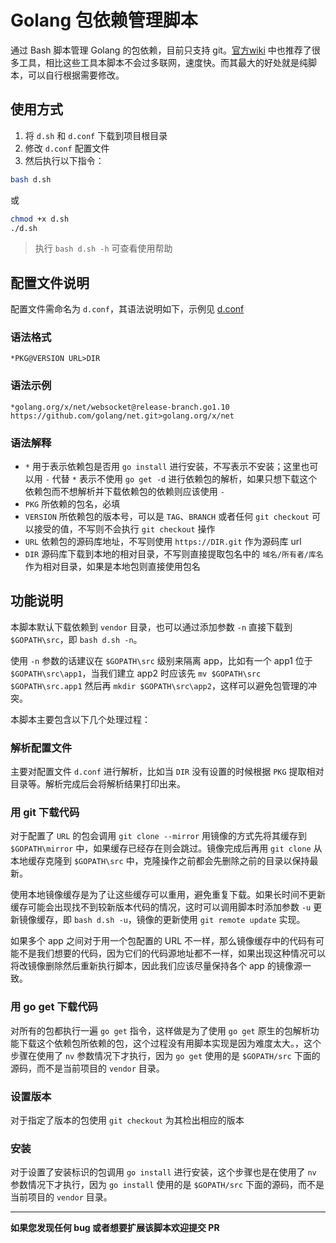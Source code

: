 # Golang 包依赖管理脚本

通过 Bash 脚本管理 Golang 的包依赖，目前只支持 git。[官方wiki](https://github.com/golang/go/wiki/PackageManagementTools) 中也推荐了很多工具，相比这些工具本脚本不会过多联网，速度快。而其最大的好处就是纯脚本，可以自行根据需要修改。

## 使用方式

1. 将 `d.sh` 和 `d.conf` 下载到项目根目录
1. 修改 `d.conf` 配置文件
1. 然后执行以下指令：

```sh
bash d.sh
```

或

```sh
chmod +x d.sh
./d.sh
```

> 执行 `bash d.sh -h` 可查看使用帮助

## 配置文件说明

配置文件需命名为 `d.conf`，其语法说明如下，示例见 [d.conf](d.conf)

### 语法格式
```
*PKG@VERSION URL>DIR
```

### 语法示例
```
*golang.org/x/net/websocket@release-branch.go1.10 https://github.com/golang/net.git>golang.org/x/net
```

### 语法解释
- `*` 用于表示依赖包是否用 `go install` 进行安装，不写表示不安装；这里也可以用 `-` 代替 `*` 表示不使用 `go get -d` 进行依赖包的解析，如果只想下载这个依赖包而不想解析并下载依赖包的依赖则应该使用 `-`
- `PKG` 所依赖的包名，必填
- `VERSION` 所依赖包的版本号，可以是 `TAG`、`BRANCH` 或者任何 `git checkout` 可以接受的值，不写则不会执行 `git checkout` 操作
- `URL` 依赖包的源码库地址，不写则使用 `https://DIR.git` 作为源码库 url
- `DIR` 源码库下载到本地的相对目录，不写则直接提取包名中的 `域名/所有者/库名` 作为相对目录，如果是本地包则直接使用包名

## 功能说明

本脚本默认下载依赖到 `vendor` 目录，也可以通过添加参数 `-n` 直接下载到 `$GOPATH\src`，即 `bash d.sh -n`。

使用 `-n` 参数的话建议在 `$GOPATH\src` 级别来隔离 app，比如有一个 app1 位于 `$GOPATH\src\app1`，当我们建立 app2 时应该先 `mv $GOPATH\src $GOPATH\src.app1` 然后再 `mkdir $GOPATH\src\app2`，这样可以避免包管理的冲突。

本脚本主要包含以下几个处理过程：

### 解析配置文件

主要对配置文件 `d.conf` 进行解析，比如当 `DIR` 没有设置的时候根据 `PKG` 提取相对目录等。解析完成后会将解析结果打印出来。

### 用 git 下载代码

对于配置了 `URL` 的包会调用 `git clone --mirror` 用镜像的方式先将其缓存到 `$GOPATH\mirror` 中，如果缓存已经存在则会跳过。镜像完成后再用 `git clone` 从本地缓存克隆到 `$GOPATH\src` 中，克隆操作之前都会先删除之前的目录以保持最新。

使用本地镜像缓存是为了让这些缓存可以重用，避免重复下载。如果长时间不更新缓存可能会出现找不到较新版本代码的情况，这时可以调用脚本时添加参数 `-u` 更新镜像缓存，即 `bash d.sh -u`，镜像的更新使用 `git remote update` 实现。

如果多个 app 之间对于用一个包配置的 URL 不一样，那么镜像缓存中的代码有可能不是我们想要的代码，因为它们的代码源地址都不一样，如果出现这种情况可以将改镜像删除然后重新执行脚本，因此我们应该尽量保持各个 app 的镜像源一致。

### 用 go get 下载代码

对所有的包都执行一遍 `go get` 指令，这样做是为了使用 `go get` 原生的包解析功能下载这个依赖包所依赖的包，这个过程没有用脚本实现是因为难度太大。，这个步骤在使用了 `nv` 参数情况下才执行，因为 `go get` 使用的是 `$GOPATH/src` 下面的源码，而不是当前项目的 `vendor` 目录。

### 设置版本

对于指定了版本的包使用 `git checkout` 为其检出相应的版本

### 安装

对于设置了安装标识的包调用 `go install` 进行安装，这个步骤也是在使用了 `nv` 参数情况下才执行，因为 `go install` 使用的是 `$GOPATH/src` 下面的源码，而不是当前项目的 `vendor` 目录。

-------------

**如果您发现任何 bug 或者想要扩展该脚本欢迎提交 PR**

